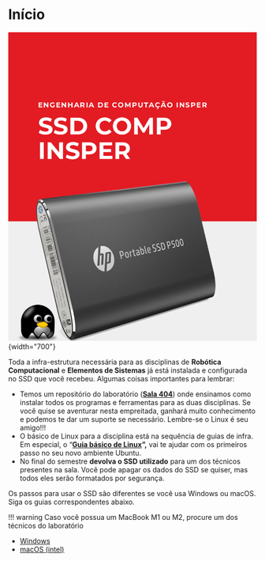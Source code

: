 # Início


![img12](imgs/img12.png){width="700"}

Toda a infra-estrutura necessária para as disciplinas de **Robótica Computacional** e **Elementos de Sistemas** já está instalada e configurada no SSD que você recebeu. Algumas coisas importantes para lembrar:

- Temos um repositório do laboratório (**[Sala 404](https://github.com/insper/404)**) onde ensinamos como instalar todos os programas e ferramentas para as duas disciplinas. Se você quise se aventurar nesta empreitada, ganhará muito conhecimento e podemos te dar um suporte se necessário. Lembre-se o Linux é seu amigo!!!
- O básico de Linux para a disciplina está na sequência de guias de infra. Em especial, o “**[Guia básico de Linux](guia-linux/index.md)”,** vai te ajudar com os primeiros passo no seu novo ambiente Ubuntu.
- No final do semestre **devolva o SSD utilizado** para um dos técnicos presentes na sala. Você pode apagar os dados do SSD se quiser, mas todos eles serão formatados por segurança.

Os passos para usar o SSD são diferentes se você usa Windows ou macOS. Siga os guias correspondentes abaixo.

!!! warning
    Caso você possua um MacBook M1 ou M2,  procure um dos técnicos do laboratório

* [Windows](windows.md)
* [macOS (intel)](mac-os.md)
